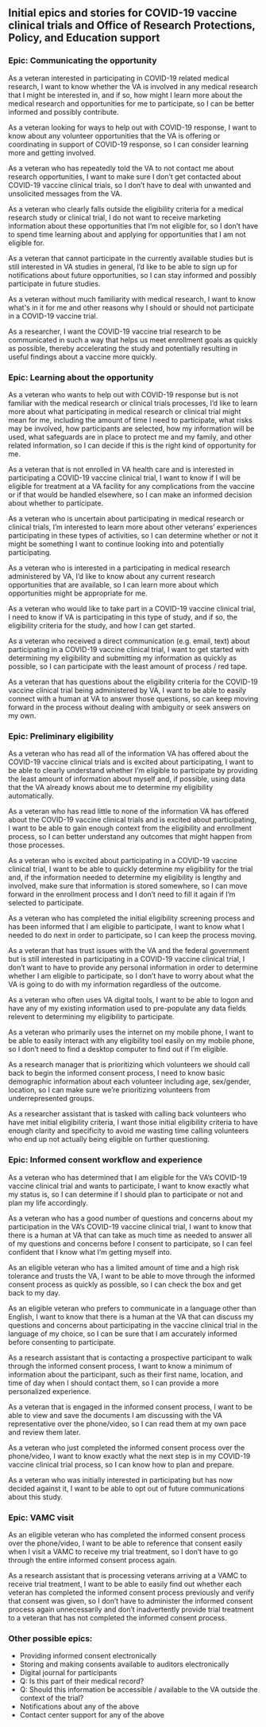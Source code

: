 ## Initial epics and stories for COVID-19 vaccine clinical trials and Office of Research Protections, Policy, and Education support

### Epic: Communicating the opportunity

As a veteran interested in participating in COVID-19 related medical research, I want to know whether the VA is involved in any medical research that I might be interested in, and if so, how might I learn more about the medical research and opportunities for me to participate, so I can be better informed and possibly contribute.

As a veteran looking for ways to help out with COVID-19 response, I want to know about any volunteer opportunities that the VA is offering or coordinating in support of COVID-19 response, so I can consider learning more and getting involved.

As a veteran who has repeatedly told the VA to not contact me about research opportunities, I want to make sure I don’t get contacted about COVID-19 vaccine clinical trials, so I don’t have to deal with unwanted and unsolicited messages from the VA.

As a veteran who clearly falls outside the eligibility criteria for a medical research study or clinical trial, I do not want to receive marketing information about these opportunities that I’m not eligible for, so I don’t have to spend time learning about and applying for opportunities that I am not eligible for.

As a veteran that cannot participate in the currently available studies but is still interested in VA studies in general, I’d like to be able to sign up for notifications about future opportunities, so I can stay informed and possibly participate in future studies.

As a veteran without much familiarity with medical research, I want to know what's in it for me and other reasons why I should or should not participate in a COVID-19 vaccine trial. 

As a researcher, I want the COVID-19 vaccine trial research to be communicated in such a way that helps us meet enrollment goals as quickly as possible, thereby accelerating the study and potentially resulting in useful findings about a vaccine more quickly. 

### Epic: Learning about the opportunity

As a veteran who wants to help out with COVID-19 response but is not familiar with the medical research or clinical trials processes, I’d like to learn more about what participating in medical research or clinical trial might mean for me, including the amount of time I need to participate, what risks may be involved, how participants are selected, how my information will be used, what safeguards are in place to protect me and my family, and other related information, so I can decide if this is the right kind of opportunity for me.

As a veteran that is not enrolled in VA health care and is interested in participating a COVID-19 vaccine clinical trial, I want to know if I will be eligible for treatment at a VA facility for any complications from the vaccine or if that would be handled elsewhere, so I can make an informed decision about whether to participate.

As a veteran who is uncertain about participating in medical research or clinical trials, I’m interested to learn more about other veterans’ experiences participating in these types of activities, so I can determine whether or not it might be something I want to continue looking into and potentially participating.

As a veteran who is interested in a participating in medical research administered by VA, I’d like to know about any current research opportunities that are available, so I can learn more about which opportunities might be appropriate for me.

As a veteran who would like to take part in a COVID-19 vaccine clinical trial, I need to know if VA is participating in this type of study, and if so, the eligibility criteria for the study, and how I can get started.

As a veteran who received a direct communication (e.g. email, text) about participating in a COVID-19 vaccine clinical trial, I want to get started with determining my eligibility and submitting my information as quickly as possible, so I can participate with the least amount of process / red tape.

As a veteran that has questions about the eligibility criteria for the COVID-19 vaccine clinical trial being administered by VA, I want to be able to easily connect with a human at VA to answer those questions, so can keep moving forward in the process without dealing with ambiguity or seek answers on my own.

### Epic: Preliminary eligibility

As a veteran who has read all of the information VA has offered about the COVID-19 vaccine clinical trials and is excited about participating, I want to be able to clearly understand whether I’m eligible to participate by providing the least amount of information about myself and, if possible, using data that the VA already knows about me to determine my eligibility automatically.

As a veteran who has read little to none of the information VA has offered about the COVID-19 vaccine clinical trials and is excited about participating, I want to be able to gain enough context from the eligibility and enrollment process, so I can better understand any outcomes that might happen from those processes.

As a veteran who is excited about participating in a COVID-19 vaccine clinical trial, I want to be able to quickly determine my eligibility for the trial and, if the information needed to determine my eligibility is lengthy and involved, make sure that information is stored somewhere, so I can move forward in the enrollment process and I don’t need to fill it again if I’m selected to participate.

As a veteran who has completed the initial eligibility screening process and has been informed that I am eligible to participate, I want to know what I needed to do next in order to participate, so I can keep the process moving.

As a veteran that has trust issues with the VA and the federal government but is still interested in participating in a COVID-19 vaccine clinical trial, I don’t want to have to provide any personal information in order to determine whether I am eligible to participate, so I don’t have to worry about what the VA is going to do with my information regardless of the outcome.

As a veteran who often uses VA digital tools, I want to be able to logon and have any of my existing information used to pre-populate any data fields relevent to determining my eligibility to participate. 

As a veteran who primarily uses the internet on my mobile phone, I want to be able to easily interact with any eligibility tool easily on my mobile phone, so I don’t need to find a desktop computer to find out if I’m eligible.

As a research manager that is prioritizing which volunteers we should call back to begin the informed consent process, I need to know basic demographic information about each volunteer including age, sex/gender, location, so I can make sure we’re prioritizing volunteers from underrepresented groups.

As a researcher assistant that is tasked with calling back volunteers who have met initial eligibility criteria, I want those initial eligibility criteria to have enough clarity and specificity to avoid me wasting time calling volunteers who end up not actually being eligible on further questioning. 

### Epic: Informed consent workflow and experience

As a veteran who has determined that I am eligible for the VA’s COVID-19 vaccine clinical trial and wants to participate, I want to know exactly what my status is, so I can determine if I should plan to participate or not and plan my life accordingly.

As a veteran who has a good number of questions and concerns about my participation in the VA’s COVID-19 vaccine clinical trial, I want to know that there is a human at VA that can take as much time as needed to answer all of my questions and concerns before I consent to participate, so I can feel confident that I know what I’m getting myself into.

As an eligible veteran who has a limited amount of time and a high risk tolerance and trusts the VA, I want to be able to move through the informed consent process as quickly as possible, so I can check the box and get back to my day.

As an eligible veteran who prefers to communicate in a language other than English, I want to know that there is a human at the VA that can discuss my questions and concerns about participating in the vaccine clinical trial in the language of my choice, so I can be sure that I am accurately informed before consenting to participate.

As a research assistant that is contacting a prospective participant to walk through the informed consent process, I want to know a minimum of information about the participant, such as their first name, location, and time of day when I should contact them, so I can provide a more personalized experience.

As a veteran that is engaged in the informed consent process, I want to be able to view and save the documents I am discussing with the VA representative over the phone/video, so I can read them at my own pace and review them later.

As a veteran who just completed the informed consent process over the phone/video, I want to know exactly what the next step is in my COVID-19 vaccine clinical trial process, so I can know how to plan and prepare.

As a veteran who was initially interested in participating but has now decided against it, I want to be able to opt out of future communications about this study. 

### Epic: VAMC visit

As an eligible veteran who has completed the informed consent process over the phone/video, I want to be able to reference that consent easily when I visit a VAMC to receive my trial treatment, so I don’t have to go through the entire informed consent process again.

As a research assistant that is processing veterans arriving at a VAMC to receive trial treatment, I want to be able to easily find out whether each veteran has completed the informed consent process previously and verify that consent was given, so I don’t have to administer the informed consent process again unnecessarily and don’t inadvertently provide trial treatment to a veteran that has not completed the informed consent process.

### Other possible epics:

-	Providing informed consent electronically
-	Storing and making consents available to auditors electronically
-	Digital journal for participants
  - Q: Is this part of their medical record?
  - Q: Should this information be accessible / available to the VA outside the context of the trial?
-	Notifications about any of the above
-	Contact center support for any of the above



